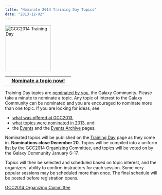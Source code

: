 ```yaml
---
title: "Nominate 2014 Training Day Topics"
date: "2013-12-02"
---
```

<div class='right'><a href='/events/gcc2014/training-day/'><img src="/images/logos/GCC2014LogoTall200.png" alt="GCC2014 Training Day" width="150" /></a></div>

<table>
  <tr>
    <th> &nbsp;&nbsp; <a href='http://bit.ly/gcc2014tdnom'>Nominate a topic now!</a> &nbsp;&nbsp; </th>
  </tr>
</table>


Training Day topics are [nominated by you](http://bit.ly/gcc2014tdnom), the Galaxy Community.  Please take a minute to nominate a topic.  Any topic of interest to the Galaxy Community can be nominated and you are encouraged to nominate more than one topic. If you are looking for ideas, see

* [what was offered at GCC2013](/events/gcc2013/training-day/),  
* [what topics were nominated in 2013](http://bit.ly/1i2j1gN), and
* the [Events](/events/) and the [Events Archive](/events/archive/) pages.

Nominated topics will be published on the [Training Day](/events/gcc2014/training-day/) page as they come in.  **Nominations close December 20**.  Topics will be compiled into a uniform list by the GCC2014 Organizing Committee, and topics will be voted on by the Galaxy Community January 6-17.

Topics will then be selected and scheduled based on topic interest, and the organizers' ability to confirm instructors for each session.  Some very popular sessions may be scheduled more than once. The final schedule will be posted before registration opens.

[GCC2014 Organizing Committee](/events/gcc2014/organizers/)
